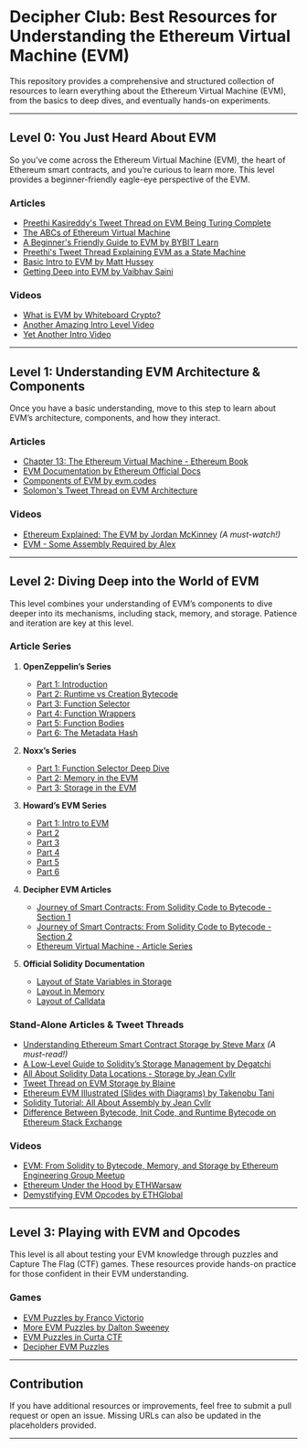 # Decipher Club: Best Resources for Understanding the Ethereum Virtual Machine (EVM)

This repository provides a comprehensive and structured collection of resources to learn everything about the Ethereum Virtual Machine (EVM), from the basics to deep dives, and eventually hands-on experiments.

---

## Level 0: You Just Heard About EVM
So you’ve come across the Ethereum Virtual Machine (EVM), the heart of Ethereum smart contracts, and you’re curious to learn more. This level provides a beginner-friendly eagle-eye perspective of the EVM.

### Articles
- [Preethi Kasireddy's Tweet Thread on EVM Being Turing Complete](URL)
- [The ABCs of Ethereum Virtual Machine](URL)
- [A Beginner's Friendly Guide to EVM by BYBIT Learn](URL)
- [Preethi's Tweet Thread Explaining EVM as a State Machine](URL)
- [Basic Intro to EVM by Matt Hussey](URL)
- [Getting Deep into EVM by Vaibhav Saini](URL)

### Videos
- [What is EVM by Whiteboard Crypto?](URL)
- [Another Amazing Intro Level Video](URL)
- [Yet Another Intro Video](URL)

---

## Level 1: Understanding EVM Architecture & Components
Once you have a basic understanding, move to this step to learn about EVM’s architecture, components, and how they interact.

### Articles
- [Chapter 13: The Ethereum Virtual Machine - Ethereum Book](URL)
- [EVM Documentation by Ethereum Official Docs](URL)
- [Components of EVM by evm.codes](URL)
- [Solomon's Tweet Thread on EVM Architecture](URL)

### Videos
- [Ethereum Explained: The EVM by Jordan McKinney](URL) *(A must-watch!)*
- [EVM - Some Assembly Required by Alex](URL)

---

## Level 2: Diving Deep into the World of EVM
This level combines your understanding of EVM’s components to dive deeper into its mechanisms, including stack, memory, and storage. Patience and iteration are key at this level.

### Article Series
1. **OpenZeppelin’s Series**
   - [Part 1: Introduction](URL)
   - [Part 2: Runtime vs Creation Bytecode](URL)
   - [Part 3: Function Selector](URL)
   - [Part 4: Function Wrappers](URL)
   - [Part 5: Function Bodies](URL)
   - [Part 6: The Metadata Hash](URL)
2. **Noxx’s Series**
   - [Part 1: Function Selector Deep Dive](URL)
   - [Part 2: Memory in the EVM](URL)
   - [Part 3: Storage in the EVM](URL)
3. **Howard’s EVM Series**
   - [Part 1: Intro to EVM](URL)
   - [Part 2](URL)
   - [Part 3](URL)
   - [Part 4](URL)
   - [Part 5](URL)
   - [Part 6](URL)

4. **Decipher EVM Articles**
   - [Journey of Smart Contracts: From Solidity Code to Bytecode - Section 1](URL)
   - [Journey of Smart Contracts: From Solidity Code to Bytecode - Section 2](URL)
   - [Ethereum Virtual Machine - Article Series](URL)

5. **Official Solidity Documentation**
   - [Layout of State Variables in Storage](URL)
   - [Layout in Memory](URL)
   - [Layout of Calldata](URL)

### Stand-Alone Articles & Tweet Threads
- [Understanding Ethereum Smart Contract Storage by Steve Marx](URL) *(A must-read!)*
- [A Low-Level Guide to Solidity’s Storage Management by Degatchi](URL)
- [All About Solidity Data Locations - Storage by Jean Cvllr](URL)
- [Tweet Thread on EVM Storage by Blaine](URL)
- [Ethereum EVM Illustrated (Slides with Diagrams) by Takenobu Tani](URL)
- [Solidity Tutorial: All About Assembly by Jean Cvllr](URL)
- [Difference Between Bytecode, Init Code, and Runtime Bytecode on Ethereum Stack Exchange](URL)

### Videos
- [EVM: From Solidity to Bytecode, Memory, and Storage by Ethereum Engineering Group Meetup](URL)
- [Ethereum Under the Hood by ETHWarsaw](URL)
- [Demystifying EVM Opcodes by ETHGlobal](URL)

---

## Level 3: Playing with EVM and Opcodes
This level is all about testing your EVM knowledge through puzzles and Capture The Flag (CTF) games. These resources provide hands-on practice for those confident in their EVM understanding.

### Games
- [EVM Puzzles by Franco Victorio](URL)
- [More EVM Puzzles by Dalton Sweeney](URL)
- [EVM Puzzles in Curta CTF](URL)
- [Decipher EVM Puzzles](URL)

---

## Contribution
If you have additional resources or improvements, feel free to submit a pull request or open an issue. Missing URLs can also be updated in the placeholders provided.

---
